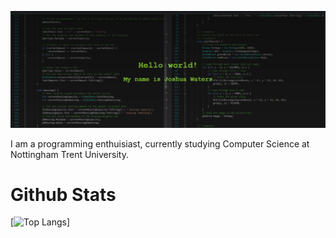 [![Header](https://raw.githubusercontent.com/JWaters02/JWaters02/main/assets/githubbanner.png "Header")](https://jwaters.dev/)

I am a programming enthuisiast, currently studying Computer Science at Nottingham Trent University.



# Github Stats
[![Top Langs](https://github-readme-stats.vercel.app/api/top-langs/?username=JWaters02&langs_count=8&layout=compact&exclude_repo=metasploit-framework&hide=)]
